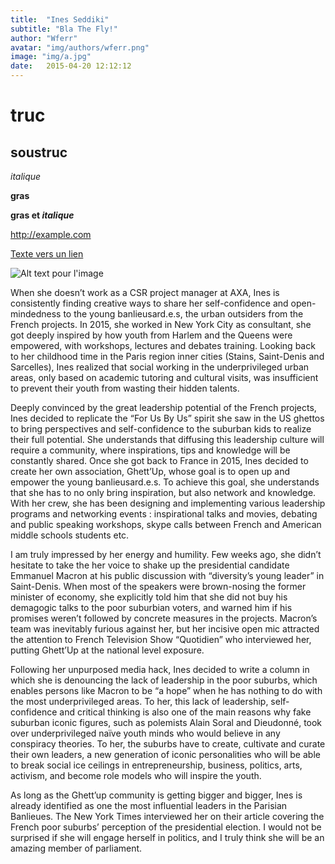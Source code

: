 ```yaml
---
title:  "Ines Seddiki"
subtitle: "Bla The Fly!"
author: "Wferr"
avatar: "img/authors/wferr.png"
image: "img/a.jpg"
date:   2015-04-20 12:12:12
---
```


# truc

## soustruc

_italique_

__gras__

__gras et *italique*__

<http://example.com>

[Texte vers un lien](http://example.Com)

![Alt text pour l'image](http://example.com/image.jpg)

When she doesn’t work as a CSR project manager at AXA, Ines is consistently finding creative ways to share her self-confidence and open-mindedness to the young banlieusard.e.s, the urban outsiders from the French projects. In 2015, she worked in New York City as consultant, she got deeply inspired by how youth from Harlem and the Queens were empowered, with workshops, lectures and debates training. Looking back to her childhood time in the Paris region inner cities (Stains, Saint-Denis and Sarcelles), Ines realized that social working in the underprivileged urban areas, only based on academic tutoring and cultural visits, was insufficient to prevent their youth from wasting their hidden talents. 

Deeply convinced by the great leadership potential of the French projects, Ines decided to replicate the “For Us By Us” spirit she saw in the US ghettos to bring perspectives and self-confidence to the suburban kids to realize their full potential. She understands that diffusing this leadership culture will require a community, where inspirations, tips and knowledge will be constantly shared. Once she got back to France in 2015, Ines decided to create her own association, Ghett’Up, whose goal is to open up and empower the young banlieusard.e.s. To achieve this goal, she understands that she has to no only bring inspiration, but also network and knowledge. With her crew, she has been designing and implementing various leadership programs and networking events : inspirational talks and movies, debating and public speaking workshops, skype calls between French and American middle schools students etc.

I am truly impressed by her energy and humility. Few weeks ago, she didn’t hesitate to take the her voice to shake up the presidential candidate Emmanuel Macron at his public discussion with “diversity’s young leader” in Saint-Denis. When most of the speakers were brown-nosing the former minister of economy, she explicitly told him that she did not buy his demagogic talks to the poor suburbian voters, and warned him if his promises weren’t followed by concrete measures in the projects. Macron’s team was inevitably furious against her, but her incisive open mic attracted the attention to French Television Show “Quotidien” who interviewed her, putting Ghett’Up at the national level exposure. 

Following her unpurposed media hack, Ines decided to write a column in which she is denouncing the lack of leadership in the poor suburbs, which enables persons like Macron to be “a hope” when he has nothing to do with the most underprivileged areas. To her, this lack of leadership, self-confidence and critical thinking is also one of the main reasons why fake suburban iconic figures, such as polemists Alain Soral and Dieudonné, took over underprivileged naïve youth minds who would believe in any conspiracy theories. To her, the suburbs have to create, cultivate and curate their own leaders, a new generation of iconic personalities who will be able to break social ice ceilings in entrepreneurship, business, politics, arts, activism, and become role models who will inspire the youth. 

As long as the Ghett’up community is getting bigger and bigger, Ines is already identified as one the most influential leaders in the Parisian Banlieues. The New York Times interviewed her on their article covering the French poor suburbs’ perception of the presidential election. I would not be surprised if she will engage herself in politics, and I truly think she will be an amazing member of parliament.
